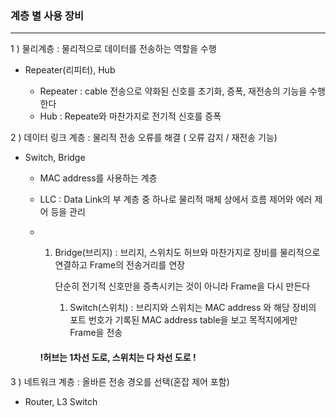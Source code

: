 ### 계층 별 사용 장비

---------------------------------------------



1 ) 물리계층 : 물리적으로 데이터를 전송하는 역할을 수행

+ Repeater(리피터), Hub

  + Repeater : cable 전송으로 약화된 신호를 초기화, 증폭, 재전송의 기능을 수행한다
  + Hub : Repeate와 마찬가지로 전기적 신호를 증폭

  

2 ) 데이터 링크 계층 : 물리적 전송 오류를 해결 ( 오류 감지 / 재전송 기능)

+ Switch, Bridge

  + MAC address를 사용하는 계층

  + LLC : Data Link의 부 계층 중 하나로 물리적 매체 상에서 흐름 제어와 에러 제어 등을 관리

  + 1. Bridge(브리지)  : 브리지, 스위치도 허브와 마찬가지로 장비를 물리적으로 연결하고 Frame의 전송거리를 연장 

       단순히 전기적 신호만을 증촉시키는 것이 아니라 Frame을 다시 만든다

       

       1. Switch(스위치)  : 브리지와 스위치는 MAC address 와 해당 장비의 포트 번호가 기록된 MAC address table을 보고 목적지에게만 Frame을 전송

    

    #### !허브는 1차선 도로, 스위치는 다 차선 도로 !

    

3 ) 네트워크 계층 : 올바른 전송 경오를 선택(혼잡 제어 포함)

+ Router, L3 Switch	

